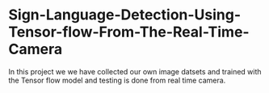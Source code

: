 # Sign-Language-Detection-Using-Tensor-flow-From-The-Real-Time-Camera
In this project we we have collected our own image datsets and trained with the Tensor flow model and testing is done from real time camera. 
